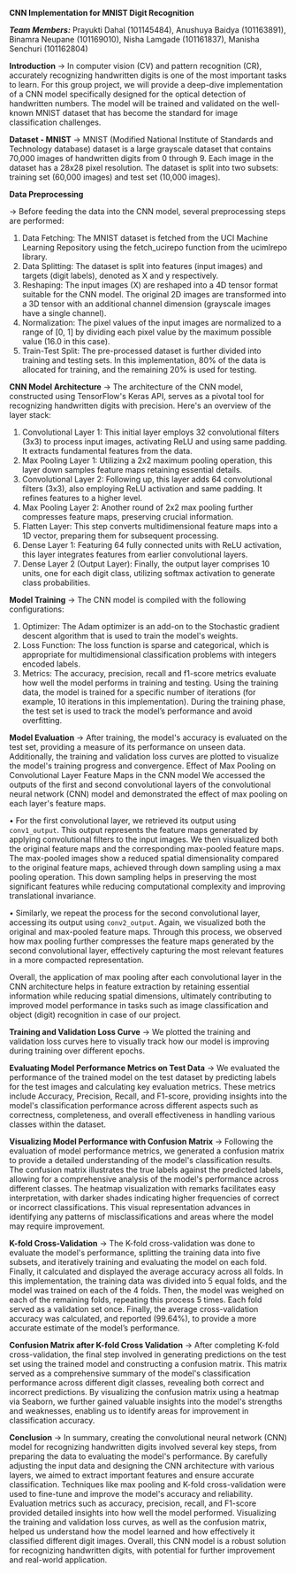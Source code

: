 ****CNN Implementation for MNIST Digit Recognition****

***Team Members:***
Prayukti Dahal (101145484),
Anushuya Baidya (101163891),
Binamra Neupane (101169010),
Nisha Lamgade (101161837),
Manisha Senchuri (101162804)

**Introduction**
-> In computer vision (CV) and pattern recognition (CR), accurately recognizing handwritten digits is one of the most important tasks to learn. For this group project, we will provide a deep-dive implementation of a CNN model specifically designed for the optical detection of handwritten numbers. The model will be trained and validated on the well-known MNIST dataset that has become the standard for image classification challenges.

**Dataset - MNIST**
-> MNIST (Modified National Institute of Standards and Technology database) dataset is a large grayscale dataset that contains 70,000 images of handwritten digits from 0 through 9. Each image in the dataset has a 28x28 pixel resolution. The dataset is split into two subsets: training set (60,000 images) and test set (10,000 images).
 
**Data Preprocessing**

-> Before feeding the data into the CNN model, several preprocessing steps are performed:
1.	Data Fetching: The MNIST dataset is fetched from the UCI Machine Learning Repository using the fetch_ucirepo function from the ucimlrepo library.
2.	Data Splitting: The dataset is split into features (input images) and targets (digit labels), denoted as X and y respectively.
3.	Reshaping: The input images (X) are reshaped into a 4D tensor format suitable for the CNN model. The original 2D images are transformed into a 3D tensor with an additional channel dimension (grayscale images have a single channel).
4.	Normalization: The pixel values of the input images are normalized to a range of [0, 1] by dividing each pixel value by the maximum possible value (16.0 in this case).
5.	Train-Test Split: The pre-processed dataset is further divided into training and testing sets. In this implementation, 80% of the data is allocated for training, and the remaining 20% is used for testing.
   
**CNN Model Architecture**
-> The architecture of the CNN model, constructed using TensorFlow's Keras API, serves as a pivotal tool for recognizing handwritten digits with precision. Here's an overview of the layer stack:
1.	Convolutional Layer 1: This initial layer employs 32 convolutional filters (3x3) to process input images, activating ReLU and using same padding. It extracts fundamental features from the data.
2.	Max Pooling Layer 1: Utilizing a 2x2 maximum pooling operation, this layer down samples feature maps retaining essential details.
3.	Convolutional Layer 2: Following up, this layer adds 64 convolutional filters (3x3), also employing ReLU activation and same padding. It refines features to a higher level.
4.	Max Pooling Layer 2: Another round of 2x2 max pooling further compresses feature maps, preserving crucial information.
5.	Flatten Layer: This step converts multidimensional feature maps into a 1D vector, preparing them for subsequent processing.
6.	Dense Layer 1: Featuring 64 fully connected units with ReLU activation, this layer integrates features from earlier convolutional layers.
7.	Dense Layer 2 (Output Layer): Finally, the output layer comprises 10 units, one for each digit class, utilizing softmax activation to generate class probabilities.
                       
**Model Training**
-> The CNN model is compiled with the following configurations:
1.	Optimizer: The Adam optimizer is an add-on to the Stochastic gradient descent algorithm that is used to train the model's weights.
2.	Loss Function: The loss function is sparse and categorical, which is appropriate for multidimensional classification problems with integers encoded labels.
3.	Metrics: The accuracy, precision, recall and f1-score metrics evaluate how well the model performs in training and testing.
Using the training data, the model is trained for a specific number of iterations (for example, 10 iterations in this implementation). During the training phase, the test set is used to track the model’s performance and avoid overfitting.

**Model Evaluation** 
-> After training, the model's accuracy is evaluated on the test set, providing a measure of its performance on unseen data. Additionally, the training and validation loss curves are plotted to visualize the model's training progress and convergence.
Effect of Max Pooling on Convolutional Layer Feature Maps in the CNN model
We accessed the outputs of the first and second convolutional layers of the convolutional neural network (CNN) model and demonstrated the effect of max pooling on each layer's feature maps.

•	For the first convolutional layer, we retrieved its output using `conv1_output`. This output represents the feature maps generated by applying convolutional filters to the input images. We then visualized both the original feature maps and the corresponding max-pooled feature maps. The max-pooled images show a reduced spatial dimensionality compared to the original feature maps, achieved through down sampling using a max pooling operation. This down sampling helps in preserving the most significant features while reducing computational complexity and improving translational invariance.
                 
•	Similarly, we repeat the process for the second convolutional layer, accessing its output using `conv2_output`. Again, we visualized both the original and max-pooled feature maps. Through this process, we observed how max pooling further compresses the feature maps generated by the second convolutional layer, effectively capturing the most relevant features in a more compacted representation.

Overall, the application of max pooling after each convolutional layer in the CNN architecture helps in feature extraction by retaining essential information while reducing spatial dimensions, ultimately contributing to improved model performance in tasks such as image classification and object (digit) recognition in case of our project.

**Training and Validation Loss Curve**
-> We plotted the training and validation loss curves here to visually track how our model is improving during training over different epochs.
              
**Evaluating Model Performance Metrics on Test Data**
-> We evaluated the performance of the trained model on the test dataset by predicting labels for the test images and calculating key evaluation metrics. These metrics include Accuracy, Precision, Recall, and F1-score, providing insights into the model's classification performance across different aspects such as correctness, completeness, and overall effectiveness in handling various classes within the dataset.
                                                             
**Visualizing Model Performance with Confusion Matrix**
-> Following the evaluation of model performance metrics, we generated a confusion matrix to provide a detailed understanding of the model's classification results. The confusion matrix illustrates the true labels against the predicted labels, allowing for a comprehensive analysis of the model's performance across different classes. The heatmap visualization with remarks facilitates easy interpretation, with darker shades indicating higher frequencies of correct or incorrect classifications. This visual representation advances in identifying any patterns of misclassifications and areas where the model may require improvement.
                
**K-fold Cross-Validation**
-> The K-fold cross-validation was done to evaluate the model's performance, splitting the training data into five subsets, and iteratively training and evaluating the model on each fold. Finally, it calculated and displayed the average accuracy across all folds. In this implementation, the training data was divided into 5 equal folds, and the model was trained on each of the 4 folds. Then, the model was weighed on each of the remaining folds, repeating this process 5 times. Each fold served as a validation set once. Finally, the average cross-validation accuracy was calculated, and reported (99.64%), to provide a more accurate estimate of the model’s performance.
     
**Confusion Matrix after K-fold Cross Validation**
-> After completing K-fold cross-validation, the final step involved in generating predictions on the test set using the trained model and constructing a confusion matrix. This matrix served as a comprehensive summary of the model's classification performance across different digit classes, revealing both correct and incorrect predictions. By visualizing the confusion matrix using a heatmap via Seaborn, we further gained valuable insights into the model's strengths and weaknesses, enabling us to identify areas for improvement in classification accuracy.
                   
**Conclusion**
-> In summary, creating the convolutional neural network (CNN) model for recognizing handwritten digits involved several key steps, from preparing the data to evaluating the model's performance. By carefully adjusting the input data and designing the CNN architecture with various layers, we aimed to extract important features and ensure accurate classification. Techniques like max pooling and K-fold cross-validation were used to fine-tune and improve the model's accuracy and reliability. Evaluation metrics such as accuracy, precision, recall, and F1-score provided detailed insights into how well the model performed. Visualizing the training and validation loss curves, as well as the confusion matrix, helped us understand how the model learned and how effectively it classified different digit images. Overall, this CNN model is a robust solution for recognizing handwritten digits, with potential for further improvement and real-world application.







